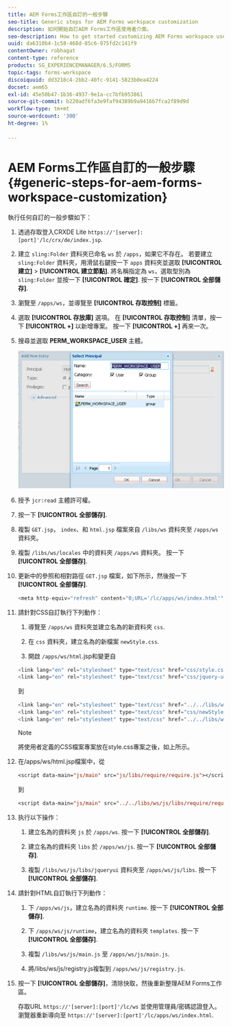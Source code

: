 ```yaml
---
title: AEM Forms工作區自訂的一般步驟
seo-title: Generic steps for AEM Forms workspace customization
description: 如何開始自訂AEM Forms工作區使用者介面。
seo-description: How to get started customizing AEM Forms workspace user interface.
uuid: da6310b4-1c58-468d-85c6-975fd2c141f9
contentOwner: robhagat
content-type: reference
products: SG_EXPERIENCEMANAGER/6.5/FORMS
topic-tags: forms-workspace
discoiquuid: dd3218c4-2bb2-40fc-9141-5823b0ea4224
docset: aem65
exl-id: 45e50b47-1b36-4937-9e1a-cc7bfb953861
source-git-commit: b220adf6fa3e9faf94389b9a9416b7fca2f89d9d
workflow-type: tm+mt
source-wordcount: '300'
ht-degree: 1%

---
```


# AEM Forms工作區自訂的一般步驟 {#generic-steps-for-aem-forms-workspace-customization}

執行任何自訂的一般步驟如下：

1. 透過存取登入CRXDE Lite `https://'[server]:[port]'/lc/crx/de/index.jsp`.
1. 建立 `sling:Folder` 資料夾已命名 `ws` 於 `/apps`，如果它不存在。 若要建立 `sling:Folder` 資料夾，用滑鼠右鍵按一下 `apps` 資料夾並選取 **[!UICONTROL 建立]** > **[!UICONTROL 建立節點]**. 將名稱指定為 `ws`，選取型別為 `sling:Folder` 並按一下 **[!UICONTROL 確定]**. 按一下 **[!UICONTROL 全部儲存]**.
1. 瀏覽至 `/apps/ws`，並導覽至 **[!UICONTROL 存取控制]** 標籤。
1. 選取 **[!UICONTROL 存放庫]** 選項。 在 **[!UICONTROL 存取控制]** 清單，按一下 **[!UICONTROL +]** 以新增專案。 按一下 **[!UICONTROL +]** 再來一次。
1. 搜尋並選取 **PERM_WORKSPACE_USER** 主體。

   ![選取PERM_WORKSPACE_USER主體作為自訂HTML工作區的一般步驟的一部分](assets/perm_workspace_user.png)

1. 授予 `jcr:read` 主體許可權。
1. 按一下 **[!UICONTROL 全部儲存]**.
1. 複製 `GET.jsp`， `index`、和 `html.jsp` 檔案來自 `/libs/ws` 資料夾至 `/apps/ws` 資料夾。
1. 複製 `/libs/ws/locales` 中的資料夾 `/apps/ws` 資料夾。 按一下 **[!UICONTROL 全部儲存]**.
1. 更新中的參照和相對路徑 `GET.jsp` 檔案，如下所示，然後按一下 **[!UICONTROL 全部儲存]**.

   ```javascript
   <meta http-equiv="refresh" content="0;URL='/lc/apps/ws/index.html'" />
   ```

1. 請針對CSS自訂執行下列動作：

   1. 導覽至 `/apps/ws` 資料夾並建立名為的新資料夾 `css`.

   1. 在 `css` 資料夾，建立名為的新檔案 `newStyle.css`.

   1. 開啟 `/apps/ws/html`.jsp和變更自

   ```javascript
   <link lang="en" rel="stylesheet" type="text/css" href="css/style.css" />
   <link lang="en" rel="stylesheet" type="text/css" href="css/jquery-ui.css"/>
   ```

   到

   ```javascript
   <link lang="en" rel="stylesheet" type="text/css" href="../../libs/ws/css/style.css" />
   <link lang="en" rel="stylesheet" type="text/css" href="css/newStyle.css" />
   <link lang="en" rel="stylesheet" type="text/css" href="../../libs/ws/css/jquery-ui.css"/>
   ```

   >[!NOTE]
   >
   >將使用者定義的CSS檔案專案放在style.css專案之後，如上所示。

1. 在/apps/ws/html.jsp檔案中，從

   ```jsp
   <script data-main="js/main" src="js/libs/require/require.js"></script>
   ```

   到

   ```jsp
   <script data-main="js/main" src="../../libs/ws/js/libs/require/require.js"></script>
   ```

1. 执行以下操作：

   1. 建立名為的資料夾 `js` 於 `/apps/ws`. 按一下 **[!UICONTROL 全部儲存]**.

   1. 建立名為的資料夾 `libs` 於 `/apps/ws/js`. 按一下 **[!UICONTROL 全部儲存]**.

   1. 複製 `/libs/ws/js/libs/jqueryui` 資料夾至 `/apps/ws/js/libs`. 按一下 **[!UICONTROL 全部儲存]**.

1. 請針對HTML自訂執行下列動作：

   1. 下 `/apps/ws/js`，建立名為的資料夾 `runtime`. 按一下 **[!UICONTROL 全部儲存]**.

   1. 下 `/apps/ws/js/runtime`，建立名為的資料夾 `templates`. 按一下 **[!UICONTROL 全部儲存]**.

   1. 複製 `/libs/ws/js/main.js` 至 `/apps/ws/js/main.js`.

   1. 將/libs/ws/js/registry.js複製到 `/apps/ws/js/registry.js`.

1. 按一下 **[!UICONTROL 全部儲存]**，清除快取，然後重新整理AEM Forms工作區。

   存取URL `https://'[server]:[port]'/lc/ws` 並使用管理員/密碼認證登入。 瀏覽器重新導向至 `https://'[server]:[port]'/lc/apps/ws/index.html`.
